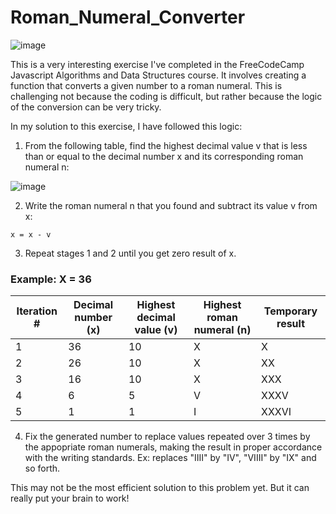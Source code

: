# Roman_Numeral_Converter

![image](https://user-images.githubusercontent.com/79663457/134006691-59181b2a-c551-4770-845a-37adde06f7bf.png)

This is a very interesting exercise I've completed in the FreeCodeCamp Javascript Algorithms and Data Structures course. It involves creating a function that converts a given number to a roman numeral. This is challenging not because the coding is difficult, but rather because the logic of the conversion can be very tricky. 

In my solution to this exercise, I have followed this logic:

  1. From the following table, find the highest decimal value v that is less than or equal to the decimal number x
  and its corresponding roman numeral n:

  ![image](https://user-images.githubusercontent.com/79663457/134008339-c1b6607c-9463-4940-bdc9-3c7c65a09870.png)

  2. Write the roman numeral n that you found and subtract its value v from x:
  
    x = x - v

  3. Repeat stages 1 and 2 until you get zero result of x.
  
  ### Example: X = 36

| Iteration #  | Decimal number (x) | Highest decimal value (v)	|  Highest roman numeral (n)	| Temporary result |
| ------------- | ------------- | ------------- | ------------- | ------------- |
| 1	| 36	| 10	| X	| X |
| 2	| 26	| 10	| X	| XX |
| 3	| 16	| 10	| X	| XXX |
| 4	| 6	|  5	| V	| XXXV |
| 5	| 1	|  1	| I	| XXXVI |
   

  4. Fix the generated number to replace values repeated over 3 times by the appopriate roman numerals, making the result in proper accordance with the writing standards. Ex:      replaces "IIII" by "IV", "VIIII" by "IX" and so forth. 


This may not be the most efficient solution to this problem yet. But it can really put your brain to work!
